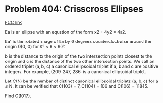 # Problem 404: Crisscross Ellipses

[FCC link](https://www.freecodecamp.org/learn/coding-interview-prep/project-euler/problem-404-crisscross-ellipses)

Ea is an ellipse with an equation of the form x2 + 4y2 = 4a2.

Ea' is the rotated image of Ea by θ degrees counterclockwise around the origin
O(0, 0) for 0° < θ < 90°.

b is the distance to the origin of the two intersection points closest to the
origin and c is the distance of the two other intersection points. We call an
ordered triplet (a, b, c) a canonical ellipsoidal triplet if a, b and c are
positive integers. For example, (209, 247, 286) is a canonical ellipsoidal
triplet.

Let C(N) be the number of distinct canonical ellipsoidal triplets (a, b, c) for
a ≤ N. It can be verified that C(103) = 7, C(104) = 106 and C(106) = 11845.

Find C(1017).
